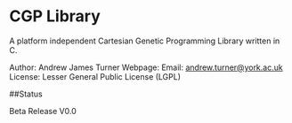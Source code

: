 CGP Library
======

A platform independent Cartesian Genetic Programming Library written in C.

Author: Andrew James Turner
Webpage: 
Email: andrew.turner@york.ac.uk  
License: Lesser General Public License (LGPL) 

##Status

Beta Release V0.0


